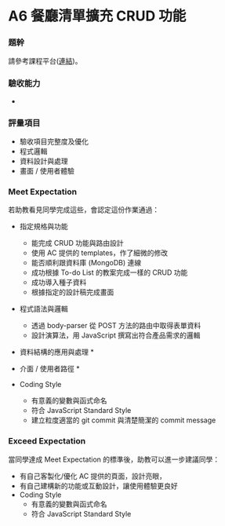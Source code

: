 # A6 餐廳清單擴充 CRUD 功能

### 題幹
請參考課程平台([連結](https://lighthouse.alphacamp.co/courses/42/assignments/1038))。

### 驗收能力
* 

### 評量項目
* 驗收項目完整度及優化
* 程式邏輯
* 資料設計與處理
* 畫面 / 使用者體驗
### Meet Expectation
若助教看見同學完成這些，會認定這份作業通過：

* 指定規格與功能
  * 能完成 CRUD 功能與路由設計
  * 使用 AC 提供的 templates，作了細微的修改
  * 能否順利跟資料庫 (MongoDB) 連線
  * 成功根據 To-do List 的教案完成一樣的 CRUD 功能
  * 成功導入種子資料
  * 根據指定的設計稿完成畫面
* 程式語法與邏輯
  * 透過 body-parser 從 POST 方法的路由中取得表單資料
  * 設計演算法，用 JavaScript 撰寫出符合產品需求的邏輯
* 資料結構的應用與處理
  * 
* 介面 / 使用者路徑
  * 
  
* Coding Style
  * 有意義的變數與函式命名
  * 符合 JavaScript Standard Style
  * 建立粒度適當的 git commit 與清楚簡潔的 commit message

### Exceed Expectation
當同學達成 Meet Expectation 的標準後，助教可以進一步建議同學：
* 有自己客製化/優化 AC 提供的頁面，設計亮眼，
* 有自己建構新的功能或互動設計，讓使用體驗更良好
* Coding Style
  * 有意義的變數與函式命名
  * 符合 JavaScript Standard Style